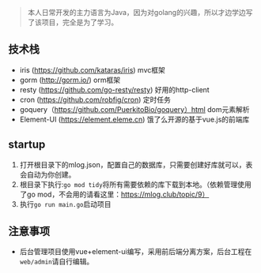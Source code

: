 > 本人日常开发的主力语言为Java，因为对golang的兴趣，所以才边学边写了该项目，完全是为了学习。

## 技术栈

- iris (https://github.com/kataras/iris) mvc框架
- gorm (http://gorm.io/) orm框架
- resty (https://github.com/go-resty/resty) 好用的http-client
- cron (https://github.com/robfig/cron) 定时任务
- goquery（https://github.com/PuerkitoBio/goquery）html dom元素解析
- Element-UI (https://element.eleme.cn) 饿了么开源的基于vue.js的前端库 


## startup

1. 打开根目录下的mlog.json，配置自己的数据库，只需要创建好库就可以，表会自动为你创建。
2. 根目录下执行:`go mod tidy`将所有需要依赖的库下载到本地。（依赖管理使用了go mod，不会用的请看这里：https://mlog.club/topic/9）
3. 执行`go run main.go`启动项目

## 注意事项

- 后台管理项目使用vue+element-ui编写，采用前后端分离方案，后台工程在`web/admin`请自行编辑。
